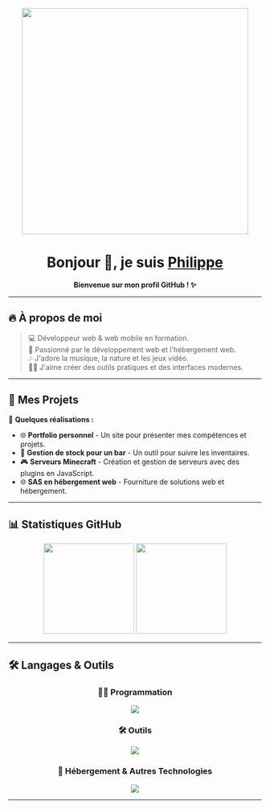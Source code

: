 <!-- Bannière -->
<p align="center">
  <img src="https://i.imgur.com/PGh5AtC.gif" width="450">
</p>

<h1 align="center">Bonjour 👋, je suis <a href="#">Philippe</a></h1>
<p align="center"><strong>Bienvenue sur mon profil GitHub ! ✨</strong></p>

---

## 🔥 **À propos de moi**
> 💻 Développeur web & web mobile en formation.  
> 📝 Passionné par le développement web et l'hébergement web.  
> 🎶 J'adore la musique, la nature et les jeux vidéo.  
> 👨‍💻 J'aime créer des outils pratiques et des interfaces modernes.  

---

## 🚀 **Mes Projets**
📌 **Quelques réalisations :**
- 🌐 **Portfolio personnel** - Un site pour présenter mes compétences et projets.
- 👥 **Gestion de stock pour un bar** - Un outil pour suivre les inventaires.
- 🎮 **Serveurs Minecraft** - Création et gestion de serveurs avec des plugins en JavaScript.
- 🌐 **SAS en hébergement web** - Fourniture de solutions web et hébergement.

---

## 📊 **Statistiques GitHub**
<p align="center">
  <img height="180em" src="https://github-readme-stats.vercel.app/api?username=PHlLlPPE&theme=radical&show_icons=true" />
  <img height="180em" src="https://github-readme-stats.vercel.app/api/top-langs/?username=PHlLlPPE&layout=compact&theme=radical" />
</p>

---

## 🛠️ **Langages & Outils**
<h3 align="center">👨‍💻 Programmation</h3>
<p align="center">
  <img src="https://skillicons.dev/icons?i=js,html,css,php,sass,react,ts,electron,mysql,prisma,tailwind,bash" />
</p>

<h3 align="center">🛠️ Outils</h3>
<p align="center">
  <img src="https://skillicons.dev/icons?i=git,gitlab,github,vscode,docker,linux,debian,figma" />
</p>

<h3 align="center">💽 Hébergement & Autres Technologies</h3>
<p align="center">
  <img src="https://skillicons.dev/icons?i=apache,nginx,nodejs,netlify" />
</p>

---

